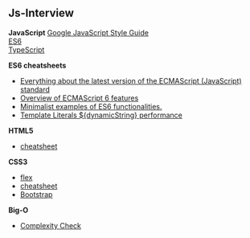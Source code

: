 ## Js-Interview

__JavaScript__
[Google JavaScript Style Guide](https://google.github.io/styleguide/jsguide.html)  
[ES6](http://es6.ruanyifeng.com/)  
[TypeScript](https://devhints.io/typescript)

__ES6 cheatsheets__  
  * [Everything about the latest version of the ECMAScript (JavaScript) standard](http://help.wtf/es6)  
  * [Overview of ECMAScript 6 features](https://github.com/lukehoban/es6features#readme)  
  * [Minimalist examples of ES6 functionalities.](https://github.com/hemanth/paws-on-es6)
  * [Template Literals ${dynamicString} performance](https://medium.com/front-end-weekly/es6-cool-stuffs-a-new-js-string-with-template-literals-c23a8af11b2)
 
__HTML5__
* [cheatsheet](https://makeawebsitehub.com/the-html-5-mega-cheat-sheet/)

__CSS3__
* [flex](https://yoksel.github.io/flex-cheatsheet/#display)
* [cheatsheet](https://www.hostinger.com/tutorials/css-cheat-sheet)
* [Bootstrap](https://getbootstrap.com/docs/4.2/utilities/borders/)

__Big-O__
  * [Complexity Check](http://bigocheatsheet.com/)

